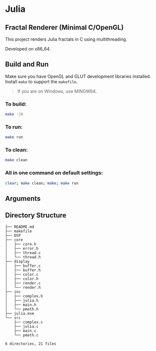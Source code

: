 # Julia

## Fractal Renderer (Minimal C/OpenGL)

This project renders Julia fractals in C using multithreading.

Developed on x86_64.

## Build and Run

Make sure you have OpenGL and GLUT development libraries installed. Install `make` to support the `makefile`.

> If you are on Windows, use MINGW64.

### To build:

```bash
make -jN
```

### To run:

```bash
make run
```

### To clean:

```bash
make clean
```

### All in one command on default settings:

```bash
clear; make clean; make; make run
```

## Arguments

## Directory Structure

```.
├── README.md
├── makefile
├── DSP
├── core
│   ├── core.h
│   ├── error.h
│   ├── thread.c
│   └── thread.h
├── display
│   ├── buffer.c
│   ├── buffer.h
│   ├── color.c
│   ├── color.h
│   ├── render.c
│   └── render.h
├── inc
│   ├── complex.h
│   ├── julia.h
│   ├── main.h
│   └── pmath.h
├── julia.exe
└── src
    ├── complex.c
    ├── julia.c
    ├── main.c
    └── pmath.c

6 directories, 21 files


```
